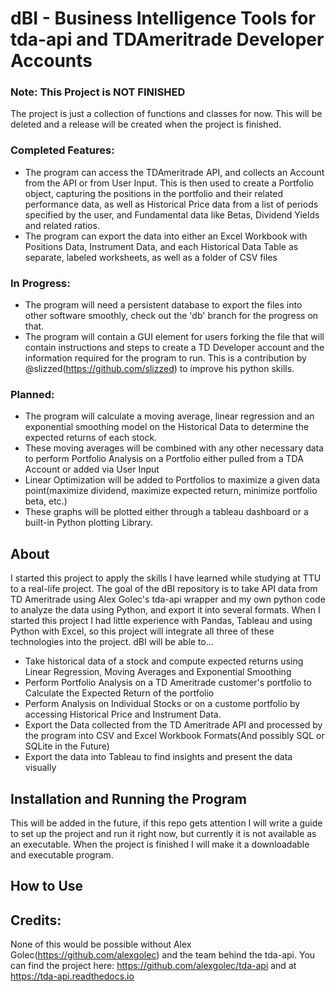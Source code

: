 # dBI - Business Intelligence Tools for tda-api and TDAmeritrade Developer Accounts

### Note: This Project is NOT FINISHED
The project is just a collection of functions and classes for now. This will be deleted and a release will be created when the project is finished.
### Completed Features:
- The program can access the TDAmeritrade API, and collects an Account from the API or from User Input. This is then used to create a Portfolio object, capturing the positions in the portfolio and their related performance data, as well as Historical Price data from a list of periods specified by the user, and Fundamental data like Betas, Dividend Yields and related ratios.
- The program can export the data into either an Excel Workbook with Positions Data, Instrument Data, and each Historical Data Table as separate, labeled worksheets, as well as a folder of CSV files
### In Progress:
- The program will need a persistent database to export the files into other software smoothly, check out the 'db' branch for the progress on that.
- The program will contain a GUI element for users forking the file that will contain instructions and steps to create a TD Developer account and the information required for the program to run. This is a contribution by @slizzed(https://github.com/slizzed) to improve his python skills.
### Planned:
- The program will calculate a moving average, linear regression and an exponential smoothing model on the Historical Data to determine the expected returns of each stock.
- These moving averages will be combined with any other necessary data to perform Portfolio Analysis on a Portfolio either pulled from a TDA Account or added via User Input
- Linear Optimization will be added to Portfolios to maximize a given data point(maximize dividend, maximize expected return, minimize portfolio beta, etc.)
- These graphs will be plotted either through a tableau dashboard or a built-in Python plotting Library.

## About
I started this project to apply the skills I have learned while studying at TTU to a real-life project. The goal of the dBI repository is to take API data from TD Ameritrade using Alex Golec's tda-api wrapper and my own python code to analyze the data using Python, and export it into several formats. When I started this project I had little experience with Pandas, Tableau and using Python with Excel, so this project will integrate all three of these technologies into the project. dBI will be able to...
- Take historical data of a stock and compute expected returns using Linear Regression, Moving Averages and Exponential Smoothing
- Perform Portfolio Analysis on a TD Ameritrade customer's portfolio to Calculate the Expected Return of the portfolio
- Perform Analysis on Individual Stocks or on a custome portfolio by accessing Historical Price and Instrument Data.
- Export the Data collected from the TD Ameritrade API and processed by the program into CSV and Excel Workbook Formats(And possibly SQL or SQLite in the Future)
- Export the data into Tableau to find insights and present the data visually

## Installation and Running the Program
This will be added in the future, if this repo gets attention I will write a guide to set up the project and run it right now, but currently it is not available as an executable. When the project is finished I will make it a downloadable and executable program.

## How to Use

## Credits:
None of this would be possible without Alex Golec(https://github.com/alexgolec) and the team behind the tda-api. You can find the project here: https://github.com/alexgolec/tda-api and at https://tda-api.readthedocs.io

